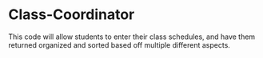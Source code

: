 # Class-Coordinator
This code will allow students to enter their class schedules, and have them returned organized and sorted based off multiple different aspects.
